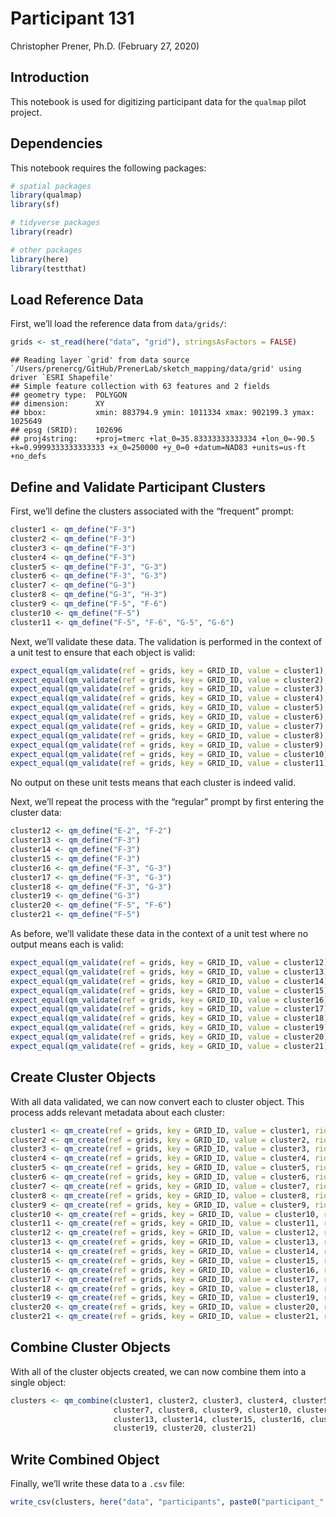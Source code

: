 Participant 131
================
Christopher Prener, Ph.D.
(February 27, 2020)

## Introduction

This notebook is used for digitizing participant data for the `qualmap`
pilot project.

## Dependencies

This notebook requires the following packages:

``` r
# spatial packages
library(qualmap)
library(sf)

# tidyverse packages
library(readr)

# other packages
library(here)
library(testthat)
```

## Load Reference Data

First, we’ll load the reference data from
    `data/grids/`:

``` r
grids <- st_read(here("data", "grid"), stringsAsFactors = FALSE)
```

    ## Reading layer `grid' from data source `/Users/prenercg/GitHub/PrenerLab/sketch_mapping/data/grid' using driver `ESRI Shapefile'
    ## Simple feature collection with 63 features and 2 fields
    ## geometry type:  POLYGON
    ## dimension:      XY
    ## bbox:           xmin: 883794.9 ymin: 1011334 xmax: 902199.3 ymax: 1025649
    ## epsg (SRID):    102696
    ## proj4string:    +proj=tmerc +lat_0=35.83333333333334 +lon_0=-90.5 +k=0.9999333333333333 +x_0=250000 +y_0=0 +datum=NAD83 +units=us-ft +no_defs

## Define and Validate Participant Clusters

First, we’ll define the clusters associated with the “frequent” prompt:

``` r
cluster1 <- qm_define("F-3")
cluster2 <- qm_define("F-3")
cluster3 <- qm_define("F-3")
cluster4 <- qm_define("F-3")
cluster5 <- qm_define("F-3", "G-3")
cluster6 <- qm_define("F-3", "G-3")
cluster7 <- qm_define("G-3")
cluster8 <- qm_define("G-3", "H-3")
cluster9 <- qm_define("F-5", "F-6")
cluster10 <- qm_define("F-5")
cluster11 <- qm_define("F-5", "F-6", "G-5", "G-6")
```

Next, we’ll validate these data. The validation is performed in the
context of a unit test to ensure that each object is
valid:

``` r
expect_equal(qm_validate(ref = grids, key = GRID_ID, value = cluster1), TRUE)
expect_equal(qm_validate(ref = grids, key = GRID_ID, value = cluster2), TRUE)
expect_equal(qm_validate(ref = grids, key = GRID_ID, value = cluster3), TRUE)
expect_equal(qm_validate(ref = grids, key = GRID_ID, value = cluster4), TRUE)
expect_equal(qm_validate(ref = grids, key = GRID_ID, value = cluster5), TRUE)
expect_equal(qm_validate(ref = grids, key = GRID_ID, value = cluster6), TRUE)
expect_equal(qm_validate(ref = grids, key = GRID_ID, value = cluster7), TRUE)
expect_equal(qm_validate(ref = grids, key = GRID_ID, value = cluster8), TRUE)
expect_equal(qm_validate(ref = grids, key = GRID_ID, value = cluster9), TRUE)
expect_equal(qm_validate(ref = grids, key = GRID_ID, value = cluster10), TRUE)
expect_equal(qm_validate(ref = grids, key = GRID_ID, value = cluster11), TRUE)
```

No output on these unit tests means that each cluster is indeed valid.

Next, we’ll repeat the process with the “regular” prompt by first
entering the cluster data:

``` r
cluster12 <- qm_define("E-2", "F-2")
cluster13 <- qm_define("F-3")
cluster14 <- qm_define("F-3")
cluster15 <- qm_define("F-3")
cluster16 <- qm_define("F-3", "G-3")
cluster17 <- qm_define("F-3", "G-3")
cluster18 <- qm_define("F-3", "G-3")
cluster19 <- qm_define("G-3")
cluster20 <- qm_define("F-5", "F-6")
cluster21 <- qm_define("F-5")
```

As before, we’ll validate these data in the context of a unit test where
no output means each is
valid:

``` r
expect_equal(qm_validate(ref = grids, key = GRID_ID, value = cluster12), TRUE)
expect_equal(qm_validate(ref = grids, key = GRID_ID, value = cluster13), TRUE)
expect_equal(qm_validate(ref = grids, key = GRID_ID, value = cluster14), TRUE)
expect_equal(qm_validate(ref = grids, key = GRID_ID, value = cluster15), TRUE)
expect_equal(qm_validate(ref = grids, key = GRID_ID, value = cluster16), TRUE)
expect_equal(qm_validate(ref = grids, key = GRID_ID, value = cluster17), TRUE)
expect_equal(qm_validate(ref = grids, key = GRID_ID, value = cluster18), TRUE)
expect_equal(qm_validate(ref = grids, key = GRID_ID, value = cluster19), TRUE)
expect_equal(qm_validate(ref = grids, key = GRID_ID, value = cluster20), TRUE)
expect_equal(qm_validate(ref = grids, key = GRID_ID, value = cluster21), TRUE)
```

## Create Cluster Objects

With all data validated, we can now convert each to cluster object. This
process adds relevant metadata about each
cluster:

``` r
cluster1 <- qm_create(ref = grids, key = GRID_ID, value = cluster1, rid = params$pid, cid = 1, category = "frequent")
cluster2 <- qm_create(ref = grids, key = GRID_ID, value = cluster2, rid = params$pid, cid = 2, category = "frequent")
cluster3 <- qm_create(ref = grids, key = GRID_ID, value = cluster3, rid = params$pid, cid = 3, category = "frequent")
cluster4 <- qm_create(ref = grids, key = GRID_ID, value = cluster4, rid = params$pid, cid = 4, category = "frequent")
cluster5 <- qm_create(ref = grids, key = GRID_ID, value = cluster5, rid = params$pid, cid = 5, category = "frequent")
cluster6 <- qm_create(ref = grids, key = GRID_ID, value = cluster6, rid = params$pid, cid = 6, category = "frequent")
cluster7 <- qm_create(ref = grids, key = GRID_ID, value = cluster7, rid = params$pid, cid = 7, category = "frequent")
cluster8 <- qm_create(ref = grids, key = GRID_ID, value = cluster8, rid = params$pid, cid = 8, category = "frequent")
cluster9 <- qm_create(ref = grids, key = GRID_ID, value = cluster9, rid = params$pid, cid = 9, category = "frequent")
cluster10 <- qm_create(ref = grids, key = GRID_ID, value = cluster10, rid = params$pid, cid = 10, category = "frequent")
cluster11 <- qm_create(ref = grids, key = GRID_ID, value = cluster11, rid = params$pid, cid = 11, category = "frequent")
cluster12 <- qm_create(ref = grids, key = GRID_ID, value = cluster12, rid = params$pid, cid = 12, category = "regular")
cluster13 <- qm_create(ref = grids, key = GRID_ID, value = cluster13, rid = params$pid, cid = 13, category = "regular")
cluster14 <- qm_create(ref = grids, key = GRID_ID, value = cluster14, rid = params$pid, cid = 14, category = "regular")
cluster15 <- qm_create(ref = grids, key = GRID_ID, value = cluster15, rid = params$pid, cid = 15, category = "regular")
cluster16 <- qm_create(ref = grids, key = GRID_ID, value = cluster16, rid = params$pid, cid = 16, category = "regular")
cluster17 <- qm_create(ref = grids, key = GRID_ID, value = cluster17, rid = params$pid, cid = 17, category = "regular")
cluster18 <- qm_create(ref = grids, key = GRID_ID, value = cluster18, rid = params$pid, cid = 18, category = "regular")
cluster19 <- qm_create(ref = grids, key = GRID_ID, value = cluster19, rid = params$pid, cid = 19, category = "regular")
cluster20 <- qm_create(ref = grids, key = GRID_ID, value = cluster20, rid = params$pid, cid = 20, category = "regular")
cluster21 <- qm_create(ref = grids, key = GRID_ID, value = cluster21, rid = params$pid, cid = 21, category = "regular")
```

## Combine Cluster Objects

With all of the cluster objects created, we can now combine them into a
single
object:

``` r
clusters <- qm_combine(cluster1, cluster2, cluster3, cluster4, cluster5, cluster6,
                       cluster7, cluster8, cluster9, cluster10, cluster11, cluster12,
                       cluster13, cluster14, cluster15, cluster16, cluster17, cluster18,
                       cluster19, cluster20, cluster21)
```

## Write Combined Object

Finally, we’ll write these data to a `.csv`
file:

``` r
write_csv(clusters, here("data", "participants", paste0("participant_", params$pid, ".csv")))
```
